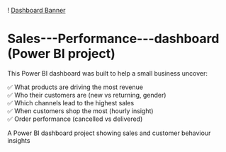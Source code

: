 ! [Dashboard Banner](https://github.com/Janetkomaiya/Sales---Performance---dashboard/blob/main/banner%20(2).png)

# Sales---Performance---dashboard (Power BI project)
This Power BI dashboard was built to help a small business uncover:

✅ What products are driving the most revenue  
✅ Who their customers are (new vs returning, gender)  
✅ Which channels lead to the highest sales  
✅ When customers shop the most (hourly insight)  
✅ Order performance (cancelled vs delivered)

A Power BI dashboard project showing sales and customer behaviour insights
